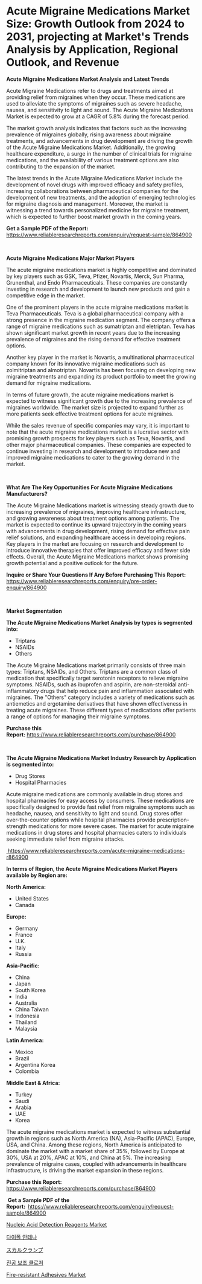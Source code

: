 <p><h1>Acute Migraine Medications Market Size: Growth Outlook from 2024 to 2031, projecting at Market's Trends Analysis by Application, Regional Outlook, and Revenue</h1></p><p><strong>Acute Migraine Medications Market Analysis and Latest Trends</strong></p>
<p><p>Acute Migraine Medications refer to drugs and treatments aimed at providing relief from migraines when they occur. These medications are used to alleviate the symptoms of migraines such as severe headache, nausea, and sensitivity to light and sound. The Acute Migraine Medications Market is expected to grow at a CAGR of 5.8% during the forecast period. </p><p>The market growth analysis indicates that factors such as the increasing prevalence of migraines globally, rising awareness about migraine treatments, and advancements in drug development are driving the growth of the Acute Migraine Medications Market. Additionally, the growing healthcare expenditure, a surge in the number of clinical trials for migraine medications, and the availability of various treatment options are also contributing to the expansion of the market.</p><p>The latest trends in the Acute Migraine Medications Market include the development of novel drugs with improved efficacy and safety profiles, increasing collaborations between pharmaceutical companies for the development of new treatments, and the adoption of emerging technologies for migraine diagnosis and management. Moreover, the market is witnessing a trend towards personalized medicine for migraine treatment, which is expected to further boost market growth in the coming years.</p></p>
<p><strong>Get a Sample PDF of the Report:&nbsp;</strong> <a href="https://www.reliableresearchreports.com/enquiry/request-sample/864900">https://www.reliableresearchreports.com/enquiry/request-sample/864900</a></p>
<p>&nbsp;</p>
<p><strong>Acute Migraine Medications Major Market Players</strong></p>
<p><p>The acute migraine medications market is highly competitive and dominated by key players such as GSK, Teva, Pfizer, Novartis, Merck, Sun Pharma, Grunenthal, and Endo Pharmaceuticals. These companies are constantly investing in research and development to launch new products and gain a competitive edge in the market.</p><p>One of the prominent players in the acute migraine medications market is Teva Pharmaceuticals. Teva is a global pharmaceutical company with a strong presence in the migraine medication segment. The company offers a range of migraine medications such as sumatriptan and eletriptan. Teva has shown significant market growth in recent years due to the increasing prevalence of migraines and the rising demand for effective treatment options.</p><p>Another key player in the market is Novartis, a multinational pharmaceutical company known for its innovative migraine medications such as zolmitriptan and almotriptan. Novartis has been focusing on developing new migraine treatments and expanding its product portfolio to meet the growing demand for migraine medications.</p><p>In terms of future growth, the acute migraine medications market is expected to witness significant growth due to the increasing prevalence of migraines worldwide. The market size is projected to expand further as more patients seek effective treatment options for acute migraines.</p><p>While the sales revenue of specific companies may vary, it is important to note that the acute migraine medications market is a lucrative sector with promising growth prospects for key players such as Teva, Novartis, and other major pharmaceutical companies. These companies are expected to continue investing in research and development to introduce new and improved migraine medications to cater to the growing demand in the market.</p></p>
<p>&nbsp;</p>
<p><strong>What Are The Key Opportunities For Acute Migraine Medications Manufacturers?</strong></p>
<p><p>The Acute Migraine Medications market is witnessing steady growth due to increasing prevalence of migraines, improving healthcare infrastructure, and growing awareness about treatment options among patients. The market is expected to continue its upward trajectory in the coming years with advancements in drug development, rising demand for effective pain relief solutions, and expanding healthcare access in developing regions. Key players in the market are focusing on research and development to introduce innovative therapies that offer improved efficacy and fewer side effects. Overall, the Acute Migraine Medications market shows promising growth potential and a positive outlook for the future.</p></p>
<p><strong>Inquire or Share Your Questions If Any Before Purchasing This Report:</strong> <a href="https://www.reliableresearchreports.com/enquiry/pre-order-enquiry/864900">https://www.reliableresearchreports.com/enquiry/pre-order-enquiry/864900</a></p>
<p>&nbsp;</p>
<p><strong>Market Segmentation</strong></p>
<p><strong>The Acute Migraine Medications Market Analysis by types is segmented into:</strong></p>
<p><ul><li>Triptans</li><li>NSAIDs</li><li>Others</li></ul></p>
<p><p>The Acute Migraine Medications market primarily consists of three main types: Triptans, NSAIDs, and Others. Triptans are a common class of medication that specifically target serotonin receptors to relieve migraine symptoms. NSAIDs, such as ibuprofen and aspirin, are non-steroidal anti-inflammatory drugs that help reduce pain and inflammation associated with migraines. The "Others" category includes a variety of medications such as antiemetics and ergotamine derivatives that have shown effectiveness in treating acute migraines. These different types of medications offer patients a range of options for managing their migraine symptoms.</p></p>
<p><strong>Purchase this Report:&nbsp;</strong><a href="https://www.reliableresearchreports.com/purchase/864900">https://www.reliableresearchreports.com/purchase/864900</a></p>
<p>&nbsp;</p>
<p><strong>The Acute Migraine Medications Market Industry Research by Application is segmented into:</strong></p>
<p><ul><li>Drug Stores</li><li>Hospital Pharmacies</li></ul></p>
<p><p>Acute migraine medications are commonly available in drug stores and hospital pharmacies for easy access by consumers. These medications are specifically designed to provide fast relief from migraine symptoms such as headache, nausea, and sensitivity to light and sound. Drug stores offer over-the-counter options while hospital pharmacies provide prescription-strength medications for more severe cases. The market for acute migraine medications in drug stores and hospital pharmacies caters to individuals seeking immediate relief from migraine attacks.</p></p>
<p><a href="https://www.reliableresearchreports.com/acute-migraine-medications-r864900">&nbsp;https://www.reliableresearchreports.com/acute-migraine-medications-r864900</a></p>
<p><strong>In terms of Region, the Acute Migraine Medications Market Players available by Region are:</strong></p>
<p>
    <p> <strong> North America: </strong>
        <ul>
            <li>United States</li>
            <li>Canada</li>
        </ul>
        </p> 
    <p> <strong> Europe: </strong>
        <ul>
            <li>Germany</li>
            <li>France</li>
            <li>U.K.</li>
            <li>Italy</li>
            <li>Russia</li>
        </ul>
        </p> 
    <p> <strong> Asia-Pacific: </strong>
        <ul>
            <li>China</li>
            <li>Japan</li>
            <li>South Korea</li>
            <li>India</li>
            <li>Australia</li>
            <li>China Taiwan</li>
            <li>Indonesia</li>
            <li>Thailand</li>
            <li>Malaysia</li>
        </ul>
        </p> 
    <p> <strong> Latin America: </strong>
        <ul>
            <li>Mexico</li>
            <li>Brazil</li>
            <li>Argentina Korea</li>
            <li>Colombia</li>
        </ul>
        </p> 
    <p> <strong> Middle East & Africa: </strong>
        <ul>
            <li>Turkey</li>
            <li>Saudi</li>
            <li>Arabia</li>
            <li>UAE</li>
            <li>Korea</li>
        </ul>
    </p>
    </p>
<p><p>The acute migraine medications market is expected to witness substantial growth in regions such as North America (NA), Asia-Pacific (APAC), Europe, USA, and China. Among these regions, North America is anticipated to dominate the market with a market share of 35%, followed by Europe at 30%, USA at 20%, APAC at 10%, and China at 5%. The increasing prevalence of migraine cases, coupled with advancements in healthcare infrastructure, is driving the market expansion in these regions.</p></p>
<p><strong>Purchase this Report: </strong><a href="https://www.reliableresearchreports.com/purchase/864900">https://www.reliableresearchreports.com/purchase/864900</a></p>
<p>&nbsp;<strong>Get a Sample PDF of the Report:&nbsp;&nbsp;</strong><a href="https://www.reliableresearchreports.com/enquiry/request-sample/864900">https://www.reliableresearchreports.com/enquiry/request-sample/864900</a></p>
<p><strong></strong></p>
<p><p><a href="https://github.com/kosella/Market-Research-Report-List-3/blob/main/nucleic-acid-detection-reagents-market.md">Nucleic Acid Detection Reagents Market</a></p><p><a href="https://github.com/chupp85/Market-Research-Report-List-1/blob/main/388952856407.md">다이폴 안테나</a></p><p><a href="https://medium.com/@hugofirst21/%E3%82%B9%E3%82%AB%E3%83%AB%E3%82%AF%E3%83%A9%E3%83%B3%E3%83%97%E5%B8%82%E5%A0%B4%E8%A6%8F%E6%A8%A1-%E5%B8%82%E5%A0%B4%E8%A6%8B%E9%80%9A%E3%81%97%E3%81%A8%E5%B8%82%E5%A0%B4%E4%BA%88%E6%B8%AC-2024%E5%B9%B4%E3%81%8B%E3%82%892031%E5%B9%B4-209d39883c00">スカルクランプ</a></p><p><a href="https://medium.com/@rickymetzdvm/%EC%A7%84%EA%B3%B5-%EC%A7%80%EC%9B%90-%ED%8F%90%EC%87%84-%EC%8B%9C%EC%9E%A5-%EA%B2%BD%EC%9F%81-%EB%B6%84%EC%84%9D-%EC%8B%9C%EC%9E%A5-%EB%8F%99%ED%96%A5-%EB%B0%8F-2031%EB%85%84%EA%B9%8C%EC%A7%80%EC%9D%98-%EC%98%88%EC%B8%A1-316a3ccfcab6">진공 보조 클로저</a></p><p><a href="https://issuu.com/reportprime-2/docs/fire-resistant-adhesives-market-size-2030.pptx">Fire-resistant Adhesives Market</a></p></p>